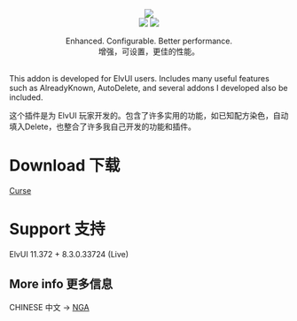<div align="center">
    <img src="https://github.com/fang2hou/ElvUI_WindTools/blob/master/Title.png?raw=true"/><br>
    <img src="https://img.shields.io/badge/ElvUI-11.372-blue.svg?longCache=true&style=for-the-badge"/>
    <img src="https://img.shields.io/badge/Version-1.5.5-green.svg?longCache=true&style=for-the-badge"/>

Enhanced. Configurable. Better performance.<br>
增强，可设置，更佳的性能。
</div>

<br>
This addon is developed for ElvUI users. Includes many useful features such as AlreadyKnown, AutoDelete, and several addons I developed also be included.

这个插件是为 ElvUI 玩家开发的。包含了许多实用的功能，如已知配方染色，自动填入Delete，也整合了许多我自己开发的功能和插件。<br>


# Download 下载
[Curse](https://www.curseforge.com/wow/addons/elvui_windtools)

# Support 支持
ElvUI 11.372 + 8.3.0.33724  (Live)

## More info 更多信息
CHINESE 中文 → [NGA](http://bbs.ngacn.cc/read.php?tid=12142815)

